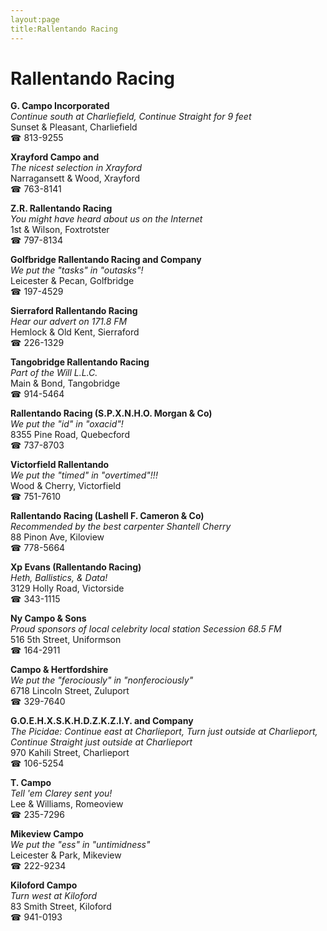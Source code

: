 ```yaml
---
layout:page
title:Rallentando Racing
---
```

# Rallentando Racing

**G. Campo Incorporated**  
_Continue south at Charliefield, Continue Straight for 9 feet_  
Sunset & Pleasant, Charliefield  
☎ 813-9255



**Xrayford Campo and**  
_The nicest selection in Xrayford_  
Narragansett & Wood, Xrayford  
☎ 763-8141



**Z.R. Rallentando Racing**  
_You might have heard about us on the Internet_  
1st & Wilson, Foxtrotster  
☎ 797-8134



**Golfbridge Rallentando Racing and Company**  
_We put the "tasks" in "outasks"!_  
Leicester & Pecan, Golfbridge  
☎ 197-4529



**Sierraford Rallentando Racing**  
_Hear our advert on 171.8 FM_  
Hemlock & Old Kent, Sierraford  
☎ 226-1329



**Tangobridge Rallentando Racing**  
_Part of the Will L.L.C._  
Main & Bond, Tangobridge  
☎ 914-5464



**Rallentando Racing (S.P.X.N.H.O. Morgan & Co)**  
_We put the "id" in "oxacid"!_  
8355 Pine Road, Quebecford  
☎ 737-8703



**Victorfield Rallentando**  
_We put the "timed" in "overtimed"!!!_  
Wood & Cherry, Victorfield  
☎ 751-7610



**Rallentando Racing (Lashell F. Cameron & Co)**  
_Recommended by the best carpenter Shantell Cherry_  
88 Pinon Ave, Kiloview  
☎ 778-5664



**Xp Evans (Rallentando Racing)**  
_Heth, Ballistics, & Data!_  
3129 Holly Road, Victorside  
☎ 343-1115



**Ny Campo & Sons**  
_Proud sponsors of local celebrity local station Secession 68.5 FM_  
516 5th Street, Uniformson  
☎ 164-2911



**Campo & Hertfordshire**  
_We put the "ferociously" in "nonferociously"_  
6718 Lincoln Street, Zuluport  
☎ 329-7640



**G.O.E.H.X.S.K.H.D.Z.K.Z.I.Y. and Company**  
_The Picidae: Continue east at Charlieport, Turn just outside at Charlieport, Continue Straight just outside at Charlieport_  
970 Kahili Street, Charlieport  
☎ 106-5254



**T. Campo**  
_Tell 'em Clarey sent you!_  
Lee & Williams, Romeoview  
☎ 235-7296



**Mikeview Campo**  
_We put the "ess" in "untimidness"_  
Leicester & Park, Mikeview  
☎ 222-9234



**Kiloford Campo**  
_Turn west at Kiloford_  
83 Smith Street, Kiloford  
☎ 941-0193



